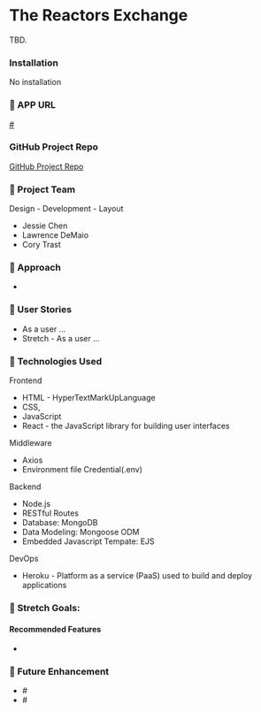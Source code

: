 #  **The Reactors Exchange**

TBD. 

### Installation

No installation

### &#x1F535; APP URL
<a href="#" target="_blank">#</a>


### GitHub Project Repo
<a href="#" target="_blank">GitHub Project Repo</a>

### &#x1F535; Project Team
Design - Development - Layout

<ul>
<li>Jessie Chen</li>
<li>Lawrence DeMaio</li>
<li>Cory Trast</li>
</ul>


### &#x1F535; Approach 
<ul>
<li></li>
</ul>

### &#x1F535; User Stories
* As a user ...
* Stretch - As a user ...


### &#x1F535; **Technologies Used**


Frontend
<ul>
<li>HTML - HyperTextMarkUpLanguage </li>
<li>CSS,  </li>
<li>JavaScript </li>
<li>React - the JavaScript library for building user interfaces</li>
</ul>
Middleware
<ul>
<li>Axios </li>

<li>Environment file Credential(.env) </li>

</ul>
Backend
<ul>
<li>Node.js</li>
<li>RESTful Routes</li>
<li>Database: MongoDB</li>
<li>Data Modeling: Mongoose ODM</li>
<li>Embedded Javascript Tempate: EJS</li>
</ul>

DevOps
<ul>
<li>Heroku - Platform as a service (PaaS) used to build and deploy applications</li>
</ul>


### &#x1F535; Stretch Goals:
#### Recommended Features
*  

### &#x1F535; Future Enhancement
<ul>
<li>#</li>
<li>#</li>
</ul>

